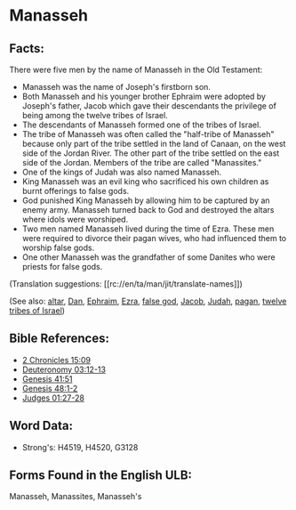 # Manasseh

## Facts:

There were five men by the name of Manasseh in the Old Testament:

* Manasseh was the name of Joseph's firstborn son.
* Both Manasseh and his younger brother Ephraim were adopted by Joseph's father, Jacob which gave their descendants the privilege of being among the twelve tribes of Israel.
* The descendants of Manasseh formed one of the tribes of Israel.
* The tribe of Manasseh was often called the "half-tribe of Manasseh" because only part of the tribe settled in the land of Canaan, on the west side of the Jordan River. The other part of the tribe settled on the east side of the Jordan. Members of the tribe are called "Manassites."
* One of the kings of Judah was also named Manasseh.
* King Manasseh was an evil king who sacrificed his own children as burnt offerings to false gods.
* God punished King Manasseh by allowing him to be captured by an enemy army. Manasseh turned back to God and destroyed the altars where idols were worshiped.
* Two men named Manasseh lived during the time of Ezra. These men were required to divorce their pagan wives, who had influenced them to worship false gods.
* One other Manasseh was the grandfather of some Danites who were priests for false gods.

(Translation suggestions: [[rc://en/ta/man/jit/translate-names]])

(See also: [altar](../kt/altar.md), [Dan](../names/dan.md), [Ephraim](../names/ephraim.md), [Ezra](../names/ezra.md), [false god](../kt/falsegod.md), [Jacob](../names/jacob.md), [Judah](../names/judah.md), [pagan](../other/pagan.md), [twelve tribes of Israel](../other/12tribesofisrael.md))

## Bible References:

* [2 Chronicles 15:09](rc://en/tn/help/2ch/15/09)
* [Deuteronomy 03:12-13](rc://en/tn/help/deu/03/12)
* [Genesis 41:51](rc://en/tn/help/gen/41/51)
* [Genesis 48:1-2](rc://en/tn/help/gen/48/01)
* [Judges 01:27-28](rc://en/tn/help/jdg/01/27)

## Word Data:

* Strong's: H4519, H4520, G3128

## Forms Found in the English ULB:

Manasseh, Manassites, Manasseh's
